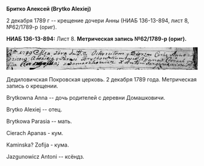 **Бритко Алексей (Brytko Alexiej)**

2 декабря 1789 г -- крещение дочери Анны (НИАБ 136-13-894, лист 8,
№62/1789-р (ориг).

**НИАБ 136-13-894:** Лист 8. **Метрическая запись №62/1789-р (ориг).**

![](./media/2dc86b402b1f029ada19d4482decd06213ea9f80.png)

Дедиловичская Покровская церковь. 2 декабря 1789 года. Метрическая
запись о крещении.

Brytkowna Anna -- дочь родителей с деревни Домашковичи.

Brytko Alexiej -- отец.

Brytkowa Parasia -- мать.

Cierach Apanas - кум.

Kaminska? Zofija - кума.

Jazgunowicz Antoni -- ксёндз.

